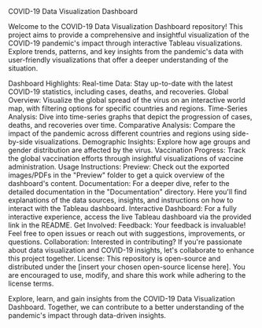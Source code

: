 COVID-19 Data Visualization Dashboard



Welcome to the COVID-19 Data Visualization Dashboard repository! This project aims to provide a comprehensive and insightful visualization of the COVID-19 pandemic's impact through interactive Tableau visualizations. Explore trends, patterns, and key insights from the pandemic's data with user-friendly visualizations that offer a deeper understanding of the situation.

Dashboard Highlights:
Real-time Data: Stay up-to-date with the latest COVID-19 statistics, including cases, deaths, and recoveries.
Global Overview: Visualize the global spread of the virus on an interactive world map, with filtering options for specific countries and regions.
Time-Series Analysis: Dive into time-series graphs that depict the progression of cases, deaths, and recoveries over time.
Comparative Analysis: Compare the impact of the pandemic across different countries and regions using side-by-side visualizations.
Demographic Insights: Explore how age groups and gender distribution are affected by the virus.
Vaccination Progress: Track the global vaccination efforts through insightful visualizations of vaccine administration.
Usage Instructions:
Preview: Check out the exported images/PDFs in the "Preview" folder to get a quick overview of the dashboard's content.
Documentation: For a deeper dive, refer to the detailed documentation in the "Documentation" directory. Here you'll find explanations of the data sources, insights, and instructions on how to interact with the Tableau dashboard.
Interactive Dashboard: For a fully interactive experience, access the live Tableau dashboard via the provided link in the README.
Get Involved:
Feedback: Your feedback is invaluable! Feel free to open issues or reach out with suggestions, improvements, or questions.
Collaboration: Interested in contributing? If you're passionate about data visualization and COVID-19 insights, let's collaborate to enhance this project together.
License:
This repository is open-source and distributed under the [insert your chosen open-source license here]. You are encouraged to use, modify, and share this work while adhering to the license terms.

Explore, learn, and gain insights from the COVID-19 Data Visualization Dashboard. Together, we can contribute to a better understanding of the pandemic's impact through data-driven insights.
